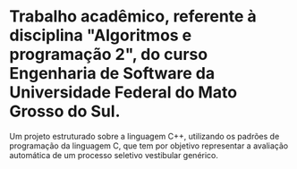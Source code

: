# Trabalho acadêmico, referente à disciplina "Algoritmos e programação 2", do curso Engenharia de Software da Universidade Federal do Mato Grosso do Sul. 
Um projeto estruturado sobre a linguagem C++, utilizando os padrões de programação da linguagem C, que tem por objetivo representar a avaliação automática de um processo seletivo vestibular genérico.
